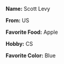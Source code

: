 **Name:** Scott Levy

**From:** US

**Favorite Food:** Apple

**Hobby:** CS

**Favorite Color:** Blue
